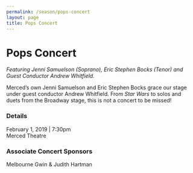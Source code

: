 ```yaml
---
permalink: /season/pops-concert
layout: page
title: Pops Concert
---
```


# Pops Concert

*Featuring Jenni Samuelson (Soprano), Eric Stephen Bocks (Tenor) and Guest Conductor Andrew Whitfield.*

Merced’s own Jenni Samuelson and Eric Stephen Bocks grace our stage under guest conductor Andrew Whitfield. From *Star Wars* to solos and duets from the Broadway stage, this is not a concert to be missed!

### Details
February 1, 2019 | 7:30pm<br />
Merced Theatre

### Associate Concert Sponsors
Melbourne Gwin & Judith Hartman